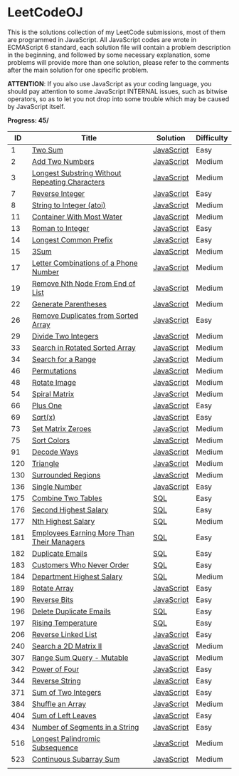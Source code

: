 # LeetCodeOJ

This is the solutions collection of my LeetCode submissions, most of them are programmed in JavaScript. All JavaScript codes are wrote in ECMAScript 6 standard, each solution file will contain a problem description in the beginning, and followed by some necessary explanation, some problems will provide more than one solution, please refer to the comments after the main solution for one specific problem.

**ATTENTION**: If you also use JavaScript as your coding language, you should pay attention to some JavaScript INTERNAL issues, such as bitwise operators, so as to let you not drop into some trouble which may be caused by JavaScript itself.

**Progress: 45/**

| ID | Title | Solution | Difficulty |
|---| ----- | -------- | ---------- |
|1|[Two Sum](https://leetcode.com/problems/two-sum/) | [JavaScript](./src/two-sum/res.js)|Easy|
|2|[Add Two Numbers](https://leetcode.com/problems/add-two-numbers/) | [JavaScript](./src/add-two-numbers/res.js)|Medium|
|3|[Longest Substring Without Repeating Characters](https://leetcode.com/problems/longest-substring-without-repeating-characters/) | [JavaScript](./src/longest-substring-without-repeating-characters/res.js) |Medium|
|7|[Reverse Integer](https://leetcode.com/problems/reverse-integer/) | [JavaScript](./src/reverse-integer/res.js)|Easy|
|8|[String to Integer (atoi)](https://leetcode.com/problems/string-to-integer-atoi/) | [JavaScript](./src/string-to-integer-atoi/res.js)|Medium|
|11|[Container With Most Water](https://leetcode.com/problems/container-with-most-water/) | [JavaScript](./src/container-with-most-water/res.js)|Medium|
|13|[Roman to Integer](https://leetcode.com/problems/roman-to-integer/) | [JavaScript](./src/roman-to-integer/res.js)|Easy|
|14|[Longest Common Prefix](https://leetcode.com/problems/longest-common-prefix/) | [JavaScript](./src/longest-common-prefix/res.js)|Easy|
|15|[3Sum](https://leetcode.com/problems/3sum/) | [JavaScript](./src/3sum/res.js) |Medium|
|17|[Letter Combinations of a Phone Number](https://leetcode.com/problems/letter-combinations-of-a-phone-number/) | [JavaScript](./src/letter-combinations-of-a-phone-number/res.js)|Medium|
|19|[Remove Nth Node From End of List](https://leetcode.com/problems/remove-nth-node-from-end-of-list/) | [JavaScript](./src/remove-nth-node-from-end-of-list/res.js)|Medium|
|22|[Generate Parentheses](https://leetcode.com/problems/generate-parentheses/) | [JavaScript](./src/generate-parentheses/res.js)|Medium|
|26|[Remove Duplicates from Sorted Array](https://leetcode.com/problems/remove-duplicates-from-sorted-array/) | [JavaScript](./src/remove-duplicates-from-sorted-array/res.js)|Easy|
|29|[Divide Two Integers](https://leetcode.com/problems/divide-two-integers/) | [JavaScript](./src/divide-two-integers/res.js)|Medium|
|33|[Search in Rotated Sorted Array](https://leetcode.com/problems/search-in-rotated-sorted-array/) | [JavaScript](./src/search-in-rotated-sorted-array/res.js)|Medium|
|34|[Search for a Range](https://leetcode.com/problems/search-for-a-range/) | [JavaScript](./src/search-for-a-range/res.js)|Medium|
|46|[Permutations](https://leetcode.com/problems/permutations/) | [JavaScript](./src/permutations/res.js)|Medium|
|48|[Rotate Image](https://leetcode.com/problems/rotate-image/) | [JavaScript](./src/rotate-image/res.js)|Medium|
|54|[Spiral Matrix](https://leetcode.com/problems/spiral-matrix/) | [JavaScript](./src/spiral-matrix/res.js)|Medium|
|66|[Plus One](https://leetcode.com/problems/plus-one/) | [JavaScript](./src/plus-one/res.js)|Easy|
|69|[Sqrt(x)](https://leetcode.com/problems/sqrtx/) | [JavaScript](./src/sqrtx/res.js)|Easy|
|73|[Set Matrix Zeroes](https://leetcode.com/problems/set-matrix-zeroes/) | [JavaScript](./src/set-matrix-zeroes/res.js)|Medium|
|75|[Sort Colors](https://leetcode.com/problems/sort-colors/) | [JavaScript](./src/sort-colors/res.js)|Medium|
|91|[Decode Ways](https://leetcode.com/problems/decode-ways/) | [JavaScript](./src/decode-ways/res.js)|Medium|
|120|[Triangle](https://leetcode.com/problems/triangle/) | [JavaScript](./src/triangle/res.js)|Medium|
|130|[Surrounded Regions](https://leetcode.com/problems/surrounded-regions/) | [JavaScript](./src/surrounded-regions/res.js)|Medium|
|136|[Single Number](https://leetcode.com/problems/single-number/) | [JavaScript](./src/single-number/res.js)|Easy|
|175|[Combine Two Tables](https://leetcode.com/problems/combine-two-tables/)| [SQL](./src/combine-two-tables/res.txt)|Easy|
|176|[Second Highest Salary](https://leetcode.com/problems/second-highest-salary/)| [SQL](./src/second-highest-salary/res.txt)|Easy|
|177|[Nth Highest Salary](https://leetcode.com/problems/nth-highest-salary/)| [SQL](./src/nth-highest-salary/res.txt)|Medium|
|181|[Employees Earning More Than Their Managers](https://leetcode.com/problems/employees-earning-more-than-their-managers/) | [SQL](./src/employees-earning-more-than-their-managers/res.txt)|Easy|
|182|[Duplicate Emails](https://leetcode.com/problems/duplicate-emails/) | [SQL](./src/duplicate-emails/res.txt)|Easy|
|183|[Customers Who Never Order](https://leetcode.com/problems/customers-who-never-order/) | [SQL](./src/customers-who-never-order/res.txt)|Easy|
|184|[Department Highest Salary](https://leetcode.com/problems/department-highest-salary/) | [SQL](./src/department-highest-salary/res.txt)|Medium|
|189|[Rotate Array](https://leetcode.com/problems/rotate-array/) | [JavaScript](./src/rotate-array/res.js)|Easy|
|190|[Reverse Bits](https://leetcode.com/problems/reverse-bits/) | [JavaScript](./src/reverse-bits/res.js)|Easy|
|196|[Delete Duplicate Emails](https://leetcode.com/problems/delete-duplicate-emails/) | [SQL](./src/delete-duplicate-emails/res.txt)|Easy|
|197|[Rising Temperature](https://leetcode.com/problems/rising-temperature/) | [SQL](./src/rising-temperature/res.txt)|Easy|
|206|[Reverse Linked List](https://leetcode.com/problems/reverse-linked-list/) | [JavaScript](./src/reverse-linked-list/res.js)|Easy|
|240|[Search a 2D Matrix II](https://leetcode.com/problems/search-a-2d-matrix-ii/) | [JavaScript](./src/search-a-2d-matrix-ii/res.js)|Medium|
|307|[Range Sum Query - Mutable](https://leetcode.com/problems/range-sum-query-mutable/) | [JavaScript](./src/range-sum-query-mutable/res.js)|Medium|
|342|[Power of Four](https://leetcode.com/problems/power-of-four/) | [JavaScript](./src/power-of-four/res.js)|Easy|
|344|[Reverse String](https://leetcode.com/problems/reverse-string/) | [JavaScript](./src/reverse-string/res.js)|Easy|
|371|[Sum of Two Integers](https://leetcode.com/problems/sum-of-two-integers/) | [JavaScript](./src/sum-of-two-integers/res.js)|Easy|
|384|[Shuffle an Array](https://leetcode.com/problems/shuffle-an-array/) | [JavaScript](./src/shuffle-an-array/res.js)|Medium|
|404|[Sum of Left Leaves](https://leetcode.com/problems/sum-of-left-leaves/) | [JavaScript](./src/sum-of-left-leaves/res.js)|Easy|
|434|[Number of Segments in a String](https://leetcode.com/problems/number-of-segments-in-a-string/) | [JavaScript](./src/number-of-segments-in-a-string/res.js)|Easy|
|516|[Longest Palindromic Subsequence](https://leetcode.com/problems/longest-palindromic-subsequence/) | [JavaScript](./src/longest-palindromic-subsequence/res.js)|Medium|
|523|[Continuous Subarray Sum](https://leetcode.com/problems/continuous-subarray-sum/) | [JavaScript](./src/continuous-subarray-sum/res.js)|Medium|
||[]() | [](./src//res.js)||
